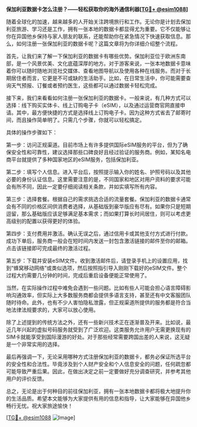 **保加利亚数据卡怎么注册？——轻松获取你的海外通信利器[[TG💪+ @esim1088](https://t.me/s/esim1088)]**

随着全球化的加速，越来越多的人开始关注跨境旅行和工作。无论你是计划去保加利亚旅游、学习还是工作，拥有一张本地的数据卡都显得尤为重要。它不仅能够让你在异国他乡保持与家人朋友的联系，还能帮助你在紧急情况下快速获取信息。那么，如何注册一张保加利亚的数据卡呢？这篇文章将为你详细介绍整个流程。

首先，让我们来了解一下保加利亚的数据卡有哪些优势。保加利亚位于欧洲东南部，是一个风景优美、文化底蕴深厚的地方。对于游客来说，一张本地数据卡意味着你可以随时随地浏览社交媒体、查看地图导航以及使用各种在线服务。而对于长期居住者而言，它更是不可或缺的生活助手。比如，在日常生活中，你可能需要查询天气预报、订餐或者预约医生，这些都可以通过数据卡轻松完成。

接下来，我们来看看如何注册一张保加利亚的数据卡。一般来说，有几种方式可以选择：线下购买实体卡、线上订购电子卡（eSIM），以及通过运营商官网直接申请。其中，最方便快捷的方式是选择线上订购电子卡。因为这种方式省去了邮寄时间，而且操作简单明了。只需几个步骤，你就可以轻松搞定。

具体的操作步骤如下：

第一步：访问正规渠道。目前市场上有许多提供国际eSIM服务的平台，但为了确保安全性和可靠性，建议选择那些口碑良好且经过验证的服务商。例如，某知名电商平台就提供了多种国家地区的eSIM服务，包括保加利亚。

第二步：填写个人信息。进入平台后，按照提示输入你的姓名、护照号码以及其他必要的身份认证信息。这里需要注意的是，不同国家和地区对用户资料的要求可能会有所不同，因此一定要仔细阅读相关条款，并如实填写所有内容。

第三步：选择套餐。根据自己的需求挑选合适的流量套餐。保加利亚的数据卡通常会有不同的价格区间供消费者选择，从基础版到豪华版应有尽有。如果你只是短期逗留，那么基础版应该足够满足基本需求；而如果打算长时间居住，则可以考虑更高级别的配置以获得更好的体验。

第四步：支付费用并激活。确认无误之后，通过信用卡或其他支付方式进行付款。成功下单后，服务商一般会在短时间内发送一封包含激活链接的邮件至你的邮箱。点击该链接即可完成最终的激活过程。

第五步：下载并安装eSIM文件。收到激活邮件后，请登录手机上的设置应用，找到“蜂窝移动网络”或类似选项，然后按照指引导入刚刚下载好的eSIM文件。整个过程大约需要几分钟的时间，完成后重启设备便能正常使用了。

当然，在实际操作过程中难免会遇到一些问题。比如有些人可能会担心语言障碍影响沟通效率，但实际上大多数服务商都会提供多语言支持，甚至还有中文客服团队随时待命。此外，也有不少人害怕隐私泄露，但正规渠道所提供的服务都是符合当地法律法规要求的，大家可以放心使用。

除了上述提到的传统方法之外，还有一些新兴技术正在逐渐普及开来。比如说，最近几年兴起的虚拟号码服务就受到了广泛欢迎。这类服务允许用户无需更换现有的SIM卡就能享受到国际漫游的好处。对于那些经常需要跨国出差的人来说，这无疑是一个非常实用的选择。

最后再强调一下，无论采用哪种方式注册保加利亚的数据卡，都务必保证所选平台的安全性和合法性。毕竟涉及到个人财产安全和个人信息安全的问题，任何疏忽都可能导致严重后果。因此，在做出决定之前一定要做好充分调查研究，并参考其他用户的评价反馈。

总之，无论是出于何种目的前往保加利亚，拥有一张本地数据卡都将极大地提升你的生活品质。希望本文能够为大家提供有用的信息和指导，让大家能够在异国他乡畅行无忧。祝大家旅途愉快！

[[TG💪+ @esim1088](https://t.me/s/esim1088) ![Image](https://i.postimg.cc/4NQfJmqS/Snipaste-2025-05-13-00-14-12.png)]
